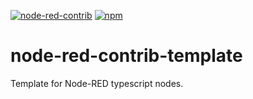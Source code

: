 [![node-red-contrib](https://img.shields.io/badge/node--red-node--red--contrib--solar-manager-aa4444.svg?style=flat-square)](https://flows.nodered.org/node/node-red-contrib-solar-manager)
[![npm](https://img.shields.io/npm/v/node-red-contrib-solar-manager.svg?style=flat-square)](https://www.npmjs.com/package/node-red-contrib-solar-manager)

# node-red-contrib-template

Template for Node-RED typescript nodes.
